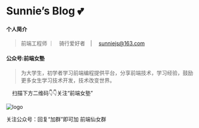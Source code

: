 # Sunnie’s Blog 💕

#### 个人简介

> 前端工程师 ｜　骑行爱好者　| 　sunniejs@163.com

#### 公众号:前端女塾

> 为大学生，初学者学习前端编程提供平台，分享前端技术，学习经验，鼓励更多女生学习技术开发，技术改变世界。

 &nbsp;&nbsp;&nbsp;&nbsp;扫描下方二维码:point_down::point_down:关注“前端女塾”

![logo](_media/640.gif ':size=262x224')

关注公众号：回复“加群”即可加 前端仙女群